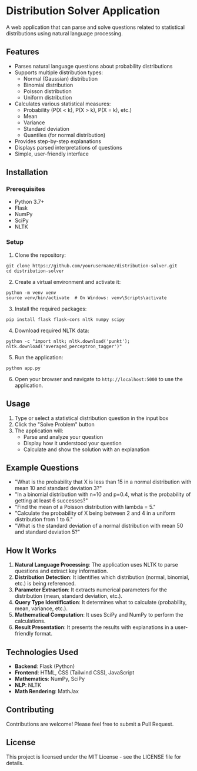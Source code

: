 # Distribution Solver Application

A web application that can parse and solve questions related to statistical distributions using natural language processing.

## Features

- Parses natural language questions about probability distributions
- Supports multiple distribution types:
  - Normal (Gaussian) distribution
  - Binomial distribution
  - Poisson distribution
  - Uniform distribution
- Calculates various statistical measures:
  - Probability (P(X < k), P(X > k), P(X = k), etc.)
  - Mean
  - Variance
  - Standard deviation
  - Quantiles (for normal distribution)
- Provides step-by-step explanations
- Displays parsed interpretations of questions
- Simple, user-friendly interface

## Installation

### Prerequisites

- Python 3.7+
- Flask
- NumPy
- SciPy
- NLTK

### Setup

1. Clone the repository:
```
git clone https://github.com/yourusername/distribution-solver.git
cd distribution-solver
```

2. Create a virtual environment and activate it:
```
python -m venv venv
source venv/bin/activate  # On Windows: venv\Scripts\activate
```

3. Install the required packages:
```
pip install flask flask-cors nltk numpy scipy
```

4. Download required NLTK data:
```
python -c "import nltk; nltk.download('punkt'); nltk.download('averaged_perceptron_tagger')"
```

5. Run the application:
```
python app.py
```

6. Open your browser and navigate to `http://localhost:5000` to use the application.

## Usage

1. Type or select a statistical distribution question in the input box
2. Click the "Solve Problem" button
3. The application will:
   - Parse and analyze your question
   - Display how it understood your question
   - Calculate and show the solution with an explanation

## Example Questions

- "What is the probability that X is less than 15 in a normal distribution with mean 10 and standard deviation 3?"
- "In a binomial distribution with n=10 and p=0.4, what is the probability of getting at least 6 successes?"
- "Find the mean of a Poisson distribution with lambda = 5."
- "Calculate the probability of X being between 2 and 4 in a uniform distribution from 1 to 6."
- "What is the standard deviation of a normal distribution with mean 50 and standard deviation 5?"

## How It Works

1. **Natural Language Processing**: The application uses NLTK to parse questions and extract key information.
2. **Distribution Detection**: It identifies which distribution (normal, binomial, etc.) is being referenced.
3. **Parameter Extraction**: It extracts numerical parameters for the distribution (mean, standard deviation, etc.).
4. **Query Type Identification**: It determines what to calculate (probability, mean, variance, etc.).
5. **Mathematical Computation**: It uses SciPy and NumPy to perform the calculations.
6. **Result Presentation**: It presents the results with explanations in a user-friendly format.

## Technologies Used

- **Backend**: Flask (Python)
- **Frontend**: HTML, CSS (Tailwind CSS), JavaScript
- **Mathematics**: NumPy, SciPy
- **NLP**: NLTK
- **Math Rendering**: MathJax

## Contributing

Contributions are welcome! Please feel free to submit a Pull Request.

## License

This project is licensed under the MIT License - see the LICENSE file for details.